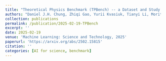 ```yaml
---
title: "Theoretical Physics Benchmark (TPBench) -- a Dataset and Study of AI Reasoning Capabilities in Theoretical Physics"
authors: "Daniel J.H. Chung, Zhiqi Gao, Yurii Kvasiuk, Tianyi Li, Moritz Münchmeyer, Maja Rudolph, Frederic Sala, Sai Chaitanya Tadepalli"
collection: publications
permalink: /publication/2025-02-19-TPBench
excerpt: ''
date: 2025-02-19
venue: 'Machine Learning: Science and Technology, 2025'
paperurl: 'https://arxiv.org/abs/2502.15815'
citation: ''
categories: [AI for science, benchmark]
---
```


